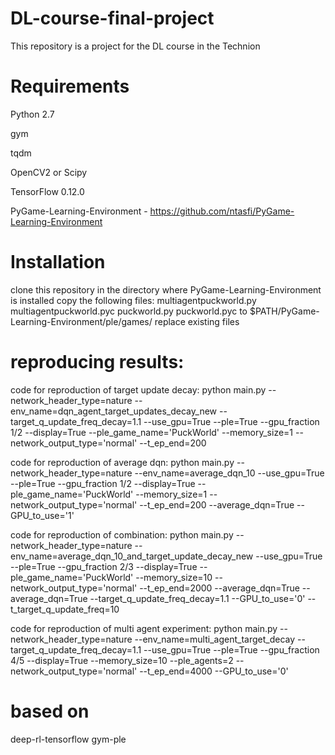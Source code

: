 # DL-course-final-project
This repository is a project for the DL course in the Technion

# Requirements
Python 2.7

gym

tqdm

OpenCV2 or Scipy

TensorFlow 0.12.0

PyGame-Learning-Environment - https://github.com/ntasfi/PyGame-Learning-Environment

# Installation
clone this repository
in the directory where PyGame-Learning-Environment is installed copy the following files:
multiagentpuckworld.py
multiagentpuckworld.pyc
puckworld.py
puckworld.pyc
to $PATH/PyGame-Learning-Environment/ple/games/
replace existing files

# reproducing results:
code for reproduction of target update decay:
python main.py --network_header_type=nature --env_name=dqn_agent_target_updates_decay_new --target_q_update_freq_decay=1.1 --use_gpu=True --ple=True --gpu_fraction 1/2 --display=True --ple_game_name='PuckWorld' --memory_size=1 --network_output_type='normal' --t_ep_end=200

code for reproduction of average dqn:
python main.py --network_header_type=nature --env_name=average_dqn_10 --use_gpu=True --ple=True --gpu_fraction 1/2 --display=True --ple_game_name='PuckWorld' --memory_size=1 --network_output_type='normal' --t_ep_end=200 --average_dqn=True --GPU_to_use='1'

code for reproduction of combination:
python main.py --network_header_type=nature --env_name=average_dqn_10_and_target_update_decay_new --use_gpu=True --ple=True --gpu_fraction 2/3 --display=True --ple_game_name='PuckWorld' --memory_size=10 --network_output_type='normal' --t_ep_end=2000 --average_dqn=True --average_dqn=True --target_q_update_freq_decay=1.1 --GPU_to_use='0' --t_target_q_update_freq=10

code for reproduction of multi agent experiment:
python main.py --network_header_type=nature --env_name=multi_agent_target_decay --target_q_update_freq_decay=1.1 --use_gpu=True --ple=True --gpu_fraction 4/5 --display=True --memory_size=10 --ple_agents=2 --network_output_type='normal' --t_ep_end=4000 --GPU_to_use='0'

# based on
deep-rl-tensorflow
gym-ple
